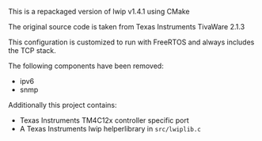 This is a repackaged version of lwip v1.4.1 using CMake 

The original source code is taken from Texas Instruments TivaWare 2.1.3 

This configuration is customized to run with FreeRTOS and always
includes the TCP stack.

The following components have been removed:
* ipv6
* snmp

Additionally this project contains:

* Texas Instruments TM4C12x controller specific port
* A Texas Instruments lwip helperlibrary in `src/lwiplib.c`

